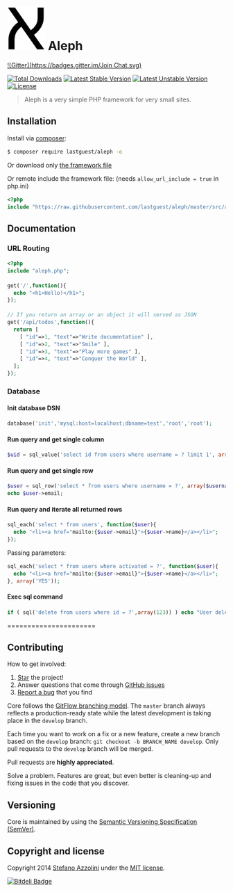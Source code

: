 <h1><img src="docs/aleph.png" height="100"> Aleph</h1>

[![Gitter](https://badges.gitter.im/Join Chat.svg)](https://gitter.im/lastguest/aleph?utm_source=badge&utm_medium=badge&utm_campaign=pr-badge&utm_content=badge)

[![Total Downloads](https://poser.pugx.org/lastguest/aleph/downloads.svg)](https://packagist.org/packages/lastguest/aleph)
[![Latest Stable Version](https://poser.pugx.org/lastguest/aleph/v/stable.svg)](https://packagist.org/packages/lastguest/aleph)
[![Latest Unstable Version](https://poser.pugx.org/lastguest/aleph/v/unstable.svg)](https://packagist.org/packages/lastguest/aleph)
[![License](https://poser.pugx.org/lastguest/aleph/license.svg)](https://packagist.org/packages/lastguest/aleph)

> Aleph is a very simple PHP framework for very small sites.

## Installation

Install via [composer](https://getcomposer.org/download/):

```bash
$ composer require lastguest/aleph -o
```

Or download only [the framework file](https://raw.githubusercontent.com/lastguest/aleph/master/src/aleph.php)

Or remote include the framework file: (needs `allow_url_include = true` in php.ini)

```php
<?php
include "https://raw.githubusercontent.com/lastguest/aleph/master/src/aleph.php";
```


## Documentation

### URL Routing

```php
<?php
include "aleph.php";

get('/',function(){
  echo "<h1>Hello!</h1>";
});

// If you return an array or an object it will served as JSON 
get('/api/todos',function(){
  return [
    [ "id"=>1, "text"=>"Write documentation" ],
    [ "id"=>2, "text"=>"Smile" ],
    [ "id"=>3, "text"=>"Play more games" ],
    [ "id"=>4, "text"=>"Conquer the World" ],
  ];
});
```

### Database

#### Init database DSN

```php
database('init','mysql:host=localhost;dbname=test','root','root');
```

#### Run query and get single column

```php
$uid = sql_value('select id from users where username = ? limit 1', array($username));
```

#### Run query and get single row

```php
$user = sql_row('select * from users where username = ?', array($username));
echo $user->email;
```

#### Run query and iterate all returned rows

```php
sql_each('select * from users', function($user){
  echo "<li><a href="mailto:{$user->email}">{$user->name}</a></li>";
});
```

Passing parameters:

```php
sql_each('select * from users where activated = ?', function($user){
  echo "<li><a href="mailto:{$user->email}">{$user->name}</a></li>";
}, array('YES'));
```

#### Exec sql command

```php
if ( sql('delete from users where id = ?',array(123)) ) echo "User deleted.";
```

======================

## Contributing

How to get involved:

1. [Star](https://github.com/lastguest/aleph/stargazers) the project!
2. Answer questions that come through [GitHub issues](https://github.com/lastguest/aleph/issues?state=open)
3. [Report a bug](https://github.com/lastguest/aleph/issues/new) that you find


Core follows the [GitFlow branching model](http://nvie.com/posts/a-successful-git-branching-model). The ```master``` branch always reflects a production-ready state while the latest development is taking place in the ```develop``` branch.

Each time you want to work on a fix or a new feature, create a new branch based on the ```develop``` branch: ```git checkout -b BRANCH_NAME develop```. Only pull requests to the ```develop``` branch will be merged.

Pull requests are **highly appreciated**.

Solve a problem. Features are great, but even better is cleaning-up and fixing issues in the code that you discover.

## Versioning

Core is maintained by using the [Semantic Versioning Specification (SemVer)](http://semver.org).


## Copyright and license

Copyright 2014 [Stefano Azzolini](http://dreamnoctis.com) under the [MIT license](LICENSE.md).



[![Bitdeli Badge](https://d2weczhvl823v0.cloudfront.net/lastguest/aleph/trend.png)](https://bitdeli.com/free "Bitdeli Badge")

